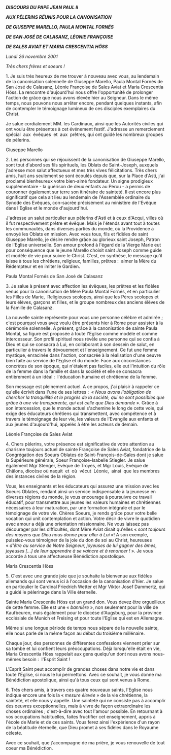 ***DISCOURS DU PAPE JEAN PAUL II***

***AUX PÈLERINS RÉUNIS POUR LA CANONISATION***

***DE GIUSEPPE MARELLO, PAULA MONTAL FORNÉS***

***DE SAN JOSÉ DE CALASANZ, LÉONIE FRANÇOISE***

***DE SALES AVIAT ET MARIA CRESCENTIA HÖSS***

*Lundi 26 novembre 2001*

*Très chers frères et soeurs !*

1. Je suis très heureux de me trouver à nouveau avec vous, au lendemain de la canonisation solennelle de Giuseppe Marello, Paula Montal Fornés de San José de Calasanz, Léonie Françoise de Sales Aviat et Maria Crescentia Höss. La rencontre d'aujourd'hui nous offre l'opportunité de prolonger l'action de grâce que nous avons élevée hier au Seigneur. Dans le même temps, nous pouvons nous arrêter encore, pendant quelques instants, afin de contempler le témoignage lumineux de ces disciples exemplaires du Christ.

Je salue cordialement MM. les Cardinaux, ainsi que les Autorités civiles qui ont voulu être présentes à cet événement festif. J'adresse un remerciement spécial  aux  évêques  et  aux  prêtres, qui ont guidé les nombreux groupes de pèlerins.

Giuseppe Marello

2. Les personnes qui se réjouissent de la canonisation de Giuseppe Marello, sont tout d'abord ses fils spirituels, les Oblats de Saint-Joseph, auxquels j'adresse mon salut affectueux et mes très vives félicitations. Très chers amis, huit ans seulement se sont écoulés depuis que, sur la Place d'Asti, j'ai proclamé bienheureux votre bien-aimé fondateur. Un signe prodigieux supplémentaire - la guérison de deux enfants au Pérou - a permis de couronner également sur terre son itinéraire de sainteté. Il est encore plus significatif que cela ait lieu au lendemain de l'Assemblée ordinaire du Synode des Evêques, con-sacrée précisément au ministère de l'Evêque dans l'Eglise et le monde d'aujourd'hui.

J'adresse un salut particulier aux pèlerins d'Asti et à ceux d'Acqui, villes où il fut respectivement prêtre et évêque. Mais je l'étends avant tout à toutes les communautés, dans diverses parties du monde, où la Providence a envoyé les Oblats en mission. Avec vous tous, fils et fidèles de saint Giuseppe Marello, je désire rendre grâce au glorieux saint Joseph, Patron de l'Eglise universelle. Son amour profond à l'égard de la Vierge Marie eut pour conséquence que le jeune Marello choisit saint Joseph comme guide et modèle de vie pour suivre le Christ. C'est, en synthèse, le message qu'il laisse à tous les chrétiens, religieux, familles, prêtres :  aimer la Mère du Rédempteur et en imiter le Gardien.

Paula Montal Fornés de San José de Calasanz

3. Je salue à présent avec affection les évêques, les prêtres et les fidèles venus pour la canonisation de Mère Paula Montal Fornés, et en particulier les Filles de Marie,  Religieuses scolopes, ainsi que les Pères scolopes et leurs élèves, garçons et filles, et le groupe nombreux des anciens élèves de la Famille de Calasanz.

La nouvelle sainte représente pour vous une personne célèbre et admirée ; c'est pourquoi vous avez voulu être présents hier à Rome pour assister à la cérémonie solennelle. A présent, grâce à la canonisation de sainte Paula Montal, sa figure est proposée à toute l'Eglise comme modèle et comme intercesseur. Son profil spirituel nous révèle une personne qui se confia à Dieu et qui se consacra à Lui, en collaborant à son dessein de salut, en particulier à travers le dévouement et l'enseignement. Ce fut une femme mystique, enracinée dans l'action, consacrée à la réalisation d'une oeuvre bien faite au service de l'Eglise et du monde. Face aux circonstances concrètes de son époque, qui n'étaient pas faciles, elle eut l'intuition du rôle de la femme dans la famille et dans la société et elle se consacra entièrement à un idéal :  l'éducation humaine et chrétienne de la femme.

Son message est pleinement actuel. A ce propos, j'ai plaisir à rappeler ce qu'elle écrivit dans l'une de ses lettres :  « *Nous avons l'obligation de chercher la tranquillité et le progrès de la société, qui ne sont possibles que grâce à une vie transparente, qui est celle que Dieu demande* ». Grâce à son intercession, que le monde actuel s'achemine le long de cette voie, qui exige des éducateurs chrétiens qui transmettent, avec compétence et à travers le témoignage de leur vie, les valeurs de l'Evangile aux enfants et aux jeunes d'aujourd'hui, appelés à être les acteurs de demain.

Léonie Françoise de Sales Aviat

4. Chers pèlerins, votre présence est significative de votre attention au charisme toujours actuel de sainte Françoise de Sales Aviat, fondatrice de la Congrégation des Soeurs Oblates de Saint-François-de-Sales dont je salue la Supérieure générale, Soeur Françoise-Isabelle Stiegler. Je salue également Mgr Stenger, Evêque de Troyes, et Mgr Louis, Evêque de Châlons, diocèse où naquit  et  où  vécut  Léonie,  ainsi  que les membres des instances civiles de la région.

Vous, les enseignants et les éducateurs qui assurez une mission avec les Soeurs Oblates, rendant ainsi un service indispensable à la jeunesse en diverses régions du monde, je vous encourage à poursuivre ce travail éducatif, pour transmettre aux jeunes les valeurs humaines et chrétiennes nécessaires à leur maturation, par une formation intégrale et par le témoignage de votre vie. Chères Soeurs, je rends grâce pour votre belle vocation qui unit contemplation et action. Votre désir de vivre le quotidien avec amour a déjà une orientation missionnaire. Ne vous laissez pas décourager par les difficultés, dont Mère Aviat disait qu'elles « *sont toujours des moyens que Dieu nous donne pour aller à Lui* »! A son exemple, puissiez-vous témoigner de la joie du don de soi au Christ, heureuses « *d'être au service de Notre Seigneur, joyeuses de lui gagner des âmes, joyeuses [...] de leur apprendre à se vaincre et à renoncer !* ». Je vous accorde à tous une affectueuse Bénédiction apostolique.

Maria Crescentia Höss

5. C'est avec une grande joie que je souhaite la bienvenue aux fidèles allemands qui sont venus ici à l'occasion de la canonisation d'hier. Je salue en particulier le Cardinal Friedrich Wetter et Mgr Viktor Josef Dammertz, qui a guidé le pèlerinage dans la Ville éternelle.

Sainte Maria Crescentia Höss est un grand don. Vous devez être orgueilleux de cette femme. Elle est une « *bannière* », non seulement pour la ville de Kaufbeuren, mais également pour le diocèse d'Augsburg, pour la province ecclésiale de Munich et Freising et pour toute l'Eglise qui est en Allemagne.

Même si une longue période de temps nous sépare de la nouvelle sainte, elle nous parle de la même façon au début du troisième millénaire.

Chaque jour, des personnes de différentes confessions viennent prier sur sa tombe et lui confient leurs préoccupations. Déjà lorsqu'elle était en vie, Maria Crescentia Höss rappelait aux gens quelqu'un dont nous avons nous-mêmes besoin :  l'Esprit Saint !

L'Esprit Saint peut accomplir de grandes choses dans notre vie et dans toute l'Eglise, si nous le lui permettons. Avec ce souhait, je vous donne ma Bénédiction apostolique, ainsi qu'à tous ceux qui sont venus à Rome.

6. Très chers amis, à travers ces quatre nouveaux saints, l'Eglise nous indique encore une fois la « *mesure élevée* » de la vie chrétienne, la sainteté, et elle nous y appelle. Une sainteté qui ne consiste pas à accomplir des oeuvres exceptionnelles, mais à vivre de façon extraordinaire les choses ordinaires ; c'est-à-dire avec tout l'amour possible. En retournant à vos occupations habituelles, faites fructifier cet enseignement, appris à l'école de Marie et de ces saints. Vous ferez ainsi l'expérience d'un rayon de la béatitude éternelle, que Dieu promet à ses fidèles dans le Royaume céleste.

Avec ce souhait, que j'accompagne de ma prière, je vous renouvelle de tout coeur ma Bénédiction.